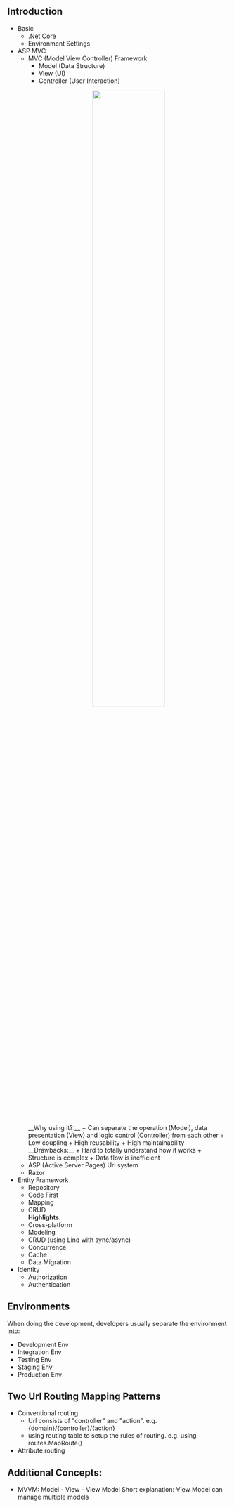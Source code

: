 ## Introduction

+ Basic
    * .Net Core
    * Environment Settings
+ ASP MVC
    * MVC (Model View Controller) Framework
        - Model (Data Structure)
        - View (UI)
        - Controller (User Interaction)
        <p align="center">
          <img src="https://raw.githubusercontent.com/Draveness/analyze/master/contents/architecture/images/mvx/Standard-MVC.jpg" width="60%"/>
        </p>
        __Why using it?:__ 
        + Can separate the operation (Model), data presentation (View) and logic control (Controller) from each other
        + Low coupling
        + High reusability
        + High maintainability  
        __Drawbacks:__
        + Hard to totally understand how it works
        + Structure is complex
        + Data flow is inefficient
    * ASP (Active Server Pages) Url system
    * Razor
+ Entity Framework
    * Repository 
    * Code First
    * Mapping
    * CRUD  
    __Highlights__:
    * Cross-platform
    * Modeling
    * CRUD (using Linq with sync/async)
    * Concurrence
    * Cache
    * Data Migration  
+ Identity
    * Authorization
    * Authentication

## Environments
When doing the development, developers usually separate the environment into: 
+ Development Env
+ Integration Env
+ Testing Env
+ Staging Env
+ Production Env

## Two Url Routing Mapping Patterns
+ Conventional routing
    * Url consists of "controller" and "action". e.g. {domain}/{controller}/{action}
    * using routing table to setup the rules of routing. e.g. using routes.MapRoute()
+ Attribute routing

## Additional Concepts:
+ MVVM: Model - View - View Model
    Short explanation: View Model can manage multiple models



